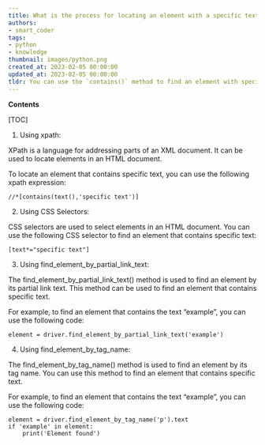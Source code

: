 ```yaml
---
title: What is the process for locating an element with a specific text string using selenium webdriver in python?
authors:
- smart_coder
tags:
- python
- knowledge
thumbnail: images/python.png
created_at: 2023-02-05 00:00:00
updated_at: 2023-02-05 00:00:00
tldr: You can use the `contains()` method to find an element with specific text in Selenium WebDriver (Python).
---
```


**Contents**

[TOC]

1. Using xpath:

XPath is a language for addressing parts of an XML document. It can be used to locate elements in an HTML document.

To locate an element that contains specific text, you can use the following xpath expression:

```
//*[contains(text(),'specific text')]
```

2. Using CSS Selectors:

CSS selectors are used to select elements in an HTML document. You can use the following CSS selector to find an element that contains specific text:

```
[text*="specific text"]
```

3. Using find_element_by_partial_link_text:

The find_element_by_partial_link_text() method is used to find an element by its partial link text. This method can be used to find an element that contains specific text.

For example, to find an element that contains the text “example”, you can use the following code:

```
element = driver.find_element_by_partial_link_text('example')
```

4. Using find_element_by_tag_name:

The find_element_by_tag_name() method is used to find an element by its tag name. You can use this method to find an element that contains specific text.

For example, to find an element that contains the text “example”, you can use the following code:

```
element = driver.find_element_by_tag_name('p').text
if 'example' in element:
    print('Element found')
```
